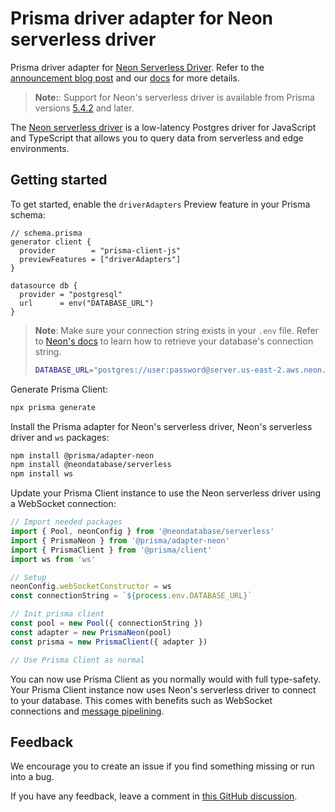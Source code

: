 # Prisma driver adapter for Neon serverless driver

Prisma driver adapter for [Neon Serverless Driver](https://github.com/neondatabase/serverless). Refer to the [announcement blog post](https://www.prisma.io/blog/serverless-database-drivers-KML1ehXORxZV) and our [docs](https://www.prisma.io/docs/guides/database/neon#how-to-use-neons-serverless-driver-with-prisma-preview) for more details.

> **Note:**: Support for Neon's serverless driver is available from Prisma versions [5.4.2](https://github.com/prisma/prisma/releases/tag/5.4.2) and later.

The [Neon serverless driver](https://github.com/neondatabase/serverless) is a low-latency Postgres driver for JavaScript and TypeScript that allows you to query data from serverless and edge environments.

## Getting started

To get started, enable the `driverAdapters` Preview feature in your Prisma schema:

```prisma
// schema.prisma
generator client {
  provider        = "prisma-client-js"
  previewFeatures = ["driverAdapters"]
}

datasource db {
  provider = "postgresql"
  url      = env("DATABASE_URL")
}
```

> **Note**: Make sure your connection string exists in your `.env` file. Refer to [Neon's docs](https://neon.tech/docs/connect/connect-from-any-app) to learn how to retrieve your database's connection string.
>
> ```bash
> DATABASE_URL="postgres://user:password@server.us-east-2.aws.neon.tech/neondb"
> ```

Generate Prisma Client:

```sh
npx prisma generate
```

Install the Prisma adapter for Neon's serverless driver, Neon's serverless driver and `ws` packages:

```sh
npm install @prisma/adapter-neon
npm install @neondatabase/serverless
npm install ws
```

Update your Prisma Client instance to use the Neon serverless driver using a WebSocket connection:

```ts
// Import needed packages
import { Pool, neonConfig } from '@neondatabase/serverless'
import { PrismaNeon } from '@prisma/adapter-neon'
import { PrismaClient } from '@prisma/client'
import ws from 'ws'

// Setup
neonConfig.webSocketConstructor = ws
const connectionString = `${process.env.DATABASE_URL}`

// Init prisma client
const pool = new Pool({ connectionString })
const adapter = new PrismaNeon(pool)
const prisma = new PrismaClient({ adapter })

// Use Prisma Client as normal
```

You can now use Prisma Client as you normally would with full type-safety. Your Prisma Client instance now uses Neon's serverless driver to connect to your database. This comes with benefits such as WebSocket connections and [message pipelining](https://neon.tech/blog/quicker-serverless-postgres).

## Feedback

We encourage you to create an issue if you find something missing or run into a bug.

If you have any feedback, leave a comment in [this GitHub discussion](https://github.com/prisma/prisma/discussions/21346).
